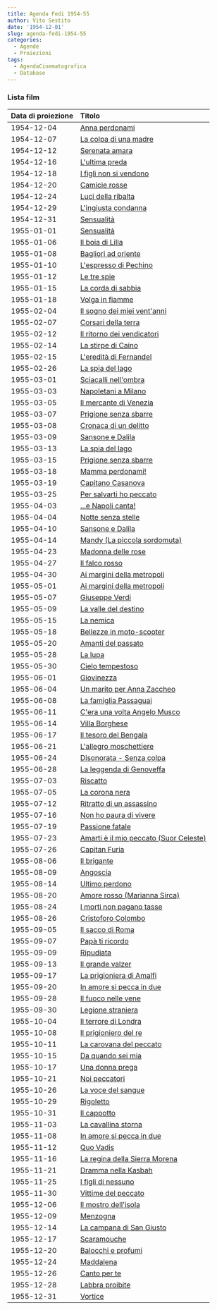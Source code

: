 ```yaml
---
title: Agenda Fedi 1954-55
author: Vito Sestito
date: '1954-12-01'
slug: agenda-fedi-1954-55
categories:
  - Agende
  - Proiezioni
tags:
  - AgendaCinematografica
  - Database
---
```



### Lista film

|Data di proiezione |Titolo                                 |
|:------------------|:--------------------------------------|
|1954-12-04         |[Anna perdonami](https://www.imdb.com/title/tt0045509/)|
|1954-12-07         |[La colpa di una madre](https://www.imdb.com/title/tt0044508/)|
|1954-12-12         |[Serenata amara](https://www.imdb.com/title/tt0045141/)|
|1954-12-16         |[L'ultima preda](https://www.imdb.com/title/tt0043090/)|
|1954-12-18         |[I figli non si vendono](https://www.imdb.com/title/tt0044615/)|
|1954-12-20         |[Camicie rosse](https://www.imdb.com/title/tt0044467/)|
|1954-12-24         |[Luci della ribalta](https://www.imdb.com/title/tt0044837/)|
|1954-12-29         |[L'ingiusta condanna](https://www.imdb.com/title/tt0044748/)|
|1954-12-31         |[Sensualità](https://www.imdb.com/title/tt0045138/)|
|1955-01-01         |[Sensualità](https://www.imdb.com/title/tt0045138/)|
|1955-01-06         |[Il boia di Lilla](https://www.imdb.com/title/tt0044433/)|
|1955-01-08         |[Bagliori ad oriente](https://www.imdb.com/title/tt0046427/)|
|1955-01-10         |[L'espresso di Pechino](https://www.imdb.com/title/tt0043912/)|
|1955-01-12         |[Le tre spie](https://www.imdb.com/title/tt0028767/)|
|1955-01-15         |[La corda di sabbia](https://www.imdb.com/title/tt0041822/)|
|1955-01-18         |[Volga in fiamme](https://www.imdb.com/title/tt0142969/)|
|1955-02-04         |[Il sogno dei miei vent'anni](https://www.imdb.com/title/tt0044782/)|
|1955-02-07         |[Corsari della terra](https://www.imdb.com/title/tt0039994/)|
|1955-02-12         |[Il ritorno dei vendicatori](https://www.imdb.com/title/tt0045539/)|
|1955-02-14         |[La stirpe di Caino](https://www.imdb.com/title/tt0041218/)|
|1955-02-15         |[L'eredità di Fernandel](https://www.imdb.com/title/tt0040114/)|
|1955-02-26         |[La spia del lago](https://www.imdb.com/title/tt0042310/)|
|1955-03-01         |[Sciacalli nell'ombra](https://www.imdb.com/title/tt0043938/)|
|1955-03-03         |[Napoletani a Milano](https://www.imdb.com/title/tt0046120/)|
|1955-03-05         |[Il mercante di Venezia](https://www.imdb.com/title/tt0044885/)|
|1955-03-07         |[Prigione senza sbarre](https://www.imdb.com/title/tt0160699/)|
|1955-03-08         |[Cronaca di un delitto](https://www.imdb.com/title/tt0046880/)|
|1955-03-09         |[Sansone e Dalila](https://www.imdb.com/title/tt0041838/)|
|1955-03-13         |[La spia del lago](https://www.imdb.com/title/tt0042310/)|
|1955-03-15         |[Prigione senza sbarre](https://www.imdb.com/title/tt0160699/)|
|1955-03-18         |[Mamma perdonami!](https://www.imdb.com/title/tt0047208/)|
|1955-03-19         |[Capitano Casanova](https://www.imdb.com/title/tt0040075/)|
|1955-03-25         |[Per salvarti ho peccato](https://www.imdb.com/title/tt0046177/)|
|1955-04-03         |[...e Napoli canta!](https://www.imdb.com/title/tt0045715/)|
|1955-04-04         |[Notte senza stelle](https://www.imdb.com/title/tt0043855/)|
|1955-04-10         |[Sansone e Dalila](https://www.imdb.com/title/tt0041838/)|
|1955-04-14         |[Mandy (La piccola sordomuta)](https://www.imdb.com/title/tt0045654/)|
|1955-04-23         |[Madonna delle rose](https://www.imdb.com/title/tt0047202/)|
|1955-04-27         |[Il falco rosso](https://www.imdb.com/title/tt0041344/)|
|1955-04-30         |[Ai margini della metropoli](https://www.imdb.com/title/tt0044338/)|
|1955-05-01         |[Ai margini della metropoli](https://www.imdb.com/title/tt0044338/)|
|1955-05-07         |[Giuseppe Verdi](https://www.imdb.com/title/tt0045821/)|
|1955-05-09         |[La valle del destino](https://www.imdb.com/title/tt0038213/)|
|1955-05-15         |[La nemica](https://www.imdb.com/title/tt0044959/)|
|1955-05-18         |[Bellezze in moto-scooter](https://www.imdb.com/title/tt0044411/)|
|1955-05-20         |[Amanti del passato](https://www.imdb.com/title/tt0045500/)|
|1955-05-28         |[La lupa](https://www.imdb.com/title/tt0044858/)|
|1955-05-30         |[Cielo tempestoso](https://www.imdb.com/title/tt0042333/)|
|1955-06-01         |[Giovinezza](https://www.imdb.com/title/tt0044661/)|
|1955-06-04         |[Un marito per Anna Zaccheo](https://www.imdb.com/title/tt0046046/)|
|1955-06-08         |[La famiglia Passaguai](https://www.imdb.com/title/tt0043520/)|
|1955-06-11         |[C'era una volta Angelo Musco](https://www.imdb.com/title/tt0045587/)|
|1955-06-14         |[Villa Borghese](https://www.imdb.com/title/tt0046518/)|
|1955-06-17         |[Il tesoro del Bengala](https://www.imdb.com/title/tt0046413/)|
|1955-06-21         |[L'allegro moschettiere](https://www.imdb.com/title/tt0041228/)|
|1955-06-24         |[Disonorata - Senza colpa](https://www.imdb.com/title/tt0045692/)|
|1955-06-28         |[La leggenda di Genoveffa](https://www.imdb.com/title/tt0043731/)|
|1955-07-03         |[Riscatto](https://www.imdb.com/title/tt0046244/)|
|1955-07-05         |[La corona nera](https://www.imdb.com/title/tt0042346/)|
|1955-07-12         |[Ritratto di un assassino](https://www.imdb.com/title/tt0041763/)|
|1955-07-16         |[Non ho paura di vivere](https://www.imdb.com/title/tt0044975/)|
|1955-07-19         |[Passione fatale](https://www.imdb.com/title/tt0198894/)|
|1955-07-23         |[Amarti è il mio peccato (Suor Celeste)](https://www.imdb.com/title/tt0045501/)|
|1955-07-26         |[Capitan Furia](https://www.imdb.com/title/tt0031137/)|
|1955-08-06         |[Il brigante](https://www.imdb.com/title/tt0045595/)|
|1955-08-09         |[Angoscia](https://www.imdb.com/title/tt0036855/)|
|1955-08-14         |[Ultimo perdono](https://www.imdb.com/title/tt0214230/)|
|1955-08-20         |[Amore rosso (Marianna Sirca)](https://www.imdb.com/title/tt0044349/)|
|1955-08-24         |[I morti non pagano tasse](https://www.imdb.com/title/tt0044922/)|
|1955-08-26         |[Cristoforo Colombo](https://www.imdb.com/title/tt0041247/)|
|1955-09-05         |[Il sacco di Roma](https://www.imdb.com/title/tt0046263/)|
|1955-09-07         |[Papà ti ricordo](https://www.imdb.com/title/tt0045008/)|
|1955-09-09         |[Ripudiata](https://www.imdb.com/title/tt0047418/)|
|1955-09-13         |[Il grande valzer](https://www.imdb.com/title/tt0030202/)|
|1955-09-17         |[La prigioniera di Amalfi](https://www.imdb.com/title/tt0046206/)|
|1955-09-20         |[In amore si pecca in due](https://www.imdb.com/title/tt0045908/)|
|1955-09-28         |[Il fuoco nelle vene](https://www.imdb.com/title/tt0045798/)|
|1955-09-30         |[Legione straniera](https://www.imdb.com/title/tt0044834/)|
|1955-10-04         |[Il terrore di Londra](https://www.imdb.com/title/tt0044725/)|
|1955-10-08         |[Il prigioniero del re](https://www.imdb.com/title/tt0047364/)|
|1955-10-11         |[La carovana del peccato](https://www.imdb.com/title/tt0044485/)|
|1955-10-15         |[Da quando sei mia](https://www.imdb.com/title/tt0044402/)|
|1955-10-17         |[Una donna prega](https://www.imdb.com/title/tt0168694/)|
|1955-10-21         |[Noi peccatori](https://www.imdb.com/title/tt0044973/)|
|1955-10-26         |[La voce del sangue](https://www.imdb.com/title/tt0045298/)|
|1955-10-29         |[Rigoletto](https://www.imdb.com/title/tt0038882/)|
|1955-10-31         |[Il cappotto](https://www.imdb.com/title/tt0044474/)|
|1955-11-03         |[La cavallina storna](https://www.imdb.com/title/tt0045615/)|
|1955-11-08         |[In amore si pecca in due](https://www.imdb.com/title/tt0045908/)|
|1955-11-12         |[Quo Vadis](https://www.imdb.com/title/tt0043949/)|
|1955-11-16         |[La regina della Sierra Morena](https://www.imdb.com/title/tt0041324/)|
|1955-11-21         |[Dramma nella Kasbah](https://www.imdb.com/title/tt0045705/)|
|1955-11-25         |[I figli di nessuno](https://www.imdb.com/title/tt0043532/)|
|1955-11-30         |[Vittime del peccato](https://www.imdb.com/title/tt0043115/)|
|1955-12-06         |[Il mostro dell'isola](https://www.imdb.com/title/tt0046097/)|
|1955-12-09         |[Menzogna](https://www.imdb.com/title/tt0044898/)|
|1955-12-14         |[La campana di San Giusto](https://www.imdb.com/title/tt0046818/)|
|1955-12-17         |[Scaramouche](https://www.imdb.com/title/tt0045125/)|
|1955-12-20         |[Balocchi e profumi](https://www.imdb.com/title/tt0045536/)|
|1955-12-24         |[Maddalena](https://www.imdb.com/title/tt0046023/)|
|1955-12-26         |[Canto per te](https://www.imdb.com/title/tt0045596/)|
|1955-12-28         |[Labbra proibite](https://www.imdb.com/title/tt0045981/)|
|1955-12-31         |[Vortice](https://www.imdb.com/title/tt0046525/)|
